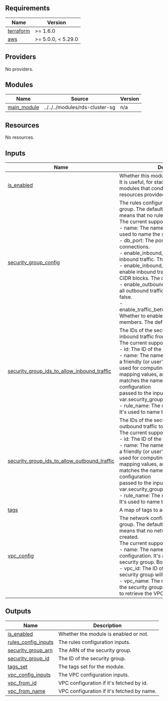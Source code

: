 <!-- BEGIN_TF_DOCS -->
## Requirements

| Name | Version |
|------|---------|
| <a name="requirement_terraform"></a> [terraform](#requirement\_terraform) | >= 1.6.0 |
| <a name="requirement_aws"></a> [aws](#requirement\_aws) | >= 5.0.0, < 5.29.0 |

## Providers

No providers.

## Modules

| Name | Source | Version |
|------|--------|---------|
| <a name="module_main_module"></a> [main\_module](#module\_main\_module) | ../../../modules/rds-cluster-sg | n/a |

## Resources

No resources.

## Inputs

| Name | Description | Type | Default | Required |
|------|-------------|------|---------|:--------:|
| <a name="input_is_enabled"></a> [is\_enabled](#input\_is\_enabled) | Whether this module will be created or not. It is useful, for stack-composite<br>modules that conditionally includes resources provided by this module.. | `bool` | n/a | yes |
| <a name="input_security_group_config"></a> [security\_group\_config](#input\_security\_group\_config) | The rules configuration for the security group. The default value is null, which means that no rules will be created.<br>  The current supported attributes are:<br>  - name: The name of the rules-set. It's also used to name the security group.<br>  - db\_port: The port to open for database connections.<br>  - enable\_inbound\_all: Whether to enable all inbound traffic. The default value is false.<br>  - enable\_inbound\_cidr\_blocks: Whether to enable inbound traffic from the specified CIDR blocks. The default value is [].<br>  - enable\_outbound\_all: Whether to enable all outbound traffic. The default value is false.<br>  - enable\_traffic\_between\_database\_members: Whether to enable traffic between database members. The default value is false. | <pre>object({<br>    name                                    = string<br>    db_port                                 = number<br>    enable_inbound_all                      = optional(bool, false)<br>    enable_inbound_cidr_blocks              = optional(list(string), [])<br>    enable_outbound_all                     = optional(bool, false)<br>    enable_traffic_between_database_members = optional(bool, false)<br>  })</pre> | `null` | no |
| <a name="input_security_group_ids_to_allow_inbound_traffic"></a> [security\_group\_ids\_to\_allow\_inbound\_traffic](#input\_security\_group\_ids\_to\_allow\_inbound\_traffic) | The IDs of the security groups to allow inbound traffic from.<br>  The current supported attributes are:<br>  - id: The ID of the security group.<br>  - name: The name of the security group. It's a friendly (or user's designed name, and it's used for computing<br>mapping values, and internal logic. Ensure it matches the name of the security group configuration<br>passed to the input variable var.security\_group\_config.<br>  - rule\_name: The name of the rule to create. It's used to name the rule. | <pre>list(object({<br>    id        = string<br>    name      = string<br>    rule_name = string<br>  }))</pre> | `null` | no |
| <a name="input_security_group_ids_to_allow_outbound_traffic"></a> [security\_group\_ids\_to\_allow\_outbound\_traffic](#input\_security\_group\_ids\_to\_allow\_outbound\_traffic) | The IDs of the security groups to allow outbound traffic to.<br>  The current supported attributes are:<br>  - id: The ID of the security group.<br>  - name: The name of the security group. It's a friendly (or user's designed name, and it's used for computing<br>mapping values, and internal logic. Ensure it matches the name of the security group configuration<br>passed to the input variable var.security\_group\_config.<br>  - rule\_name: The name of the rule to create. It's used to name the rule. | <pre>list(object({<br>    id        = string<br>    name      = string<br>    rule_name = string<br>  }))</pre> | `null` | no |
| <a name="input_tags"></a> [tags](#input\_tags) | A map of tags to add to all resources. | `map(string)` | `{}` | no |
| <a name="input_vpc_config"></a> [vpc\_config](#input\_vpc\_config) | The network configuration for the security group. The default value is null, which means that no network configuration will be created.<br>  The current supported attributes are:<br>  - name: The name of the network configuration. It's also used to name the security group. Both should match.<br>  - vpc\_id: The ID of the VPC where the security group will be created.<br>  - vpc\_name: The name of the VPC where the security group will be created. It's used to retrieve the VPC ID. | <pre>object({<br>    name     = string<br>    vpc_id   = optional(string)<br>    vpc_name = optional(string)<br>  })</pre> | `null` | no |

## Outputs

| Name | Description |
|------|-------------|
| <a name="output_is_enabled"></a> [is\_enabled](#output\_is\_enabled) | Whether the module is enabled or not. |
| <a name="output_rules_config_inputs"></a> [rules\_config\_inputs](#output\_rules\_config\_inputs) | The rules configuration inputs. |
| <a name="output_security_group_arn"></a> [security\_group\_arn](#output\_security\_group\_arn) | The ARN of the security group. |
| <a name="output_security_group_id"></a> [security\_group\_id](#output\_security\_group\_id) | The ID of the security group. |
| <a name="output_tags_set"></a> [tags\_set](#output\_tags\_set) | The tags set for the module. |
| <a name="output_vpc_config_inputs"></a> [vpc\_config\_inputs](#output\_vpc\_config\_inputs) | The VPC configuration inputs. |
| <a name="output_vpc_from_id"></a> [vpc\_from\_id](#output\_vpc\_from\_id) | VPC configuration if it's fetched by id. |
| <a name="output_vpc_from_name"></a> [vpc\_from\_name](#output\_vpc\_from\_name) | VPC configuration if it's fetched by name. |
<!-- END_TF_DOCS -->